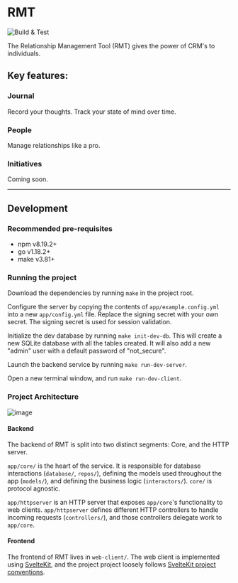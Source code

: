 # RMT
![Build & Test](https://github.com/reyesml/RMT/actions/workflows/build_and_test.yml/badge.svg)


The Relationship Management Tool (RMT) gives the power of CRM's to individuals.

## Key features:
### Journal
Record your thoughts. Track your state of mind over time.

### People
Manage relationships like a pro.

### Initiatives
Coming soon.
___

## Development

### Recommended pre-requisites
- npm v8.19.2+
- go v1.18.2+
- make v3.81+

### Running the project

Download the dependencies by running `make` in the project root.

Configure the server by copying the contents of `app/example.config.yml` into a new `app/config.yml` file.
Replace the signing secret with your own secret. The signing secret is used for session validation.

Initialize the dev database by running `make init-dev-db`. This will create a new SQLite database with all the tables
created. It will also add a new "admin" user with a default password of "not_secure".

Launch the backend service by running `make run-dev-server`.

Open a new terminal window, and run `make run-dev-client`.


### Project Architecture

![image](https://user-images.githubusercontent.com/4985056/212029324-ac47537f-f22b-41f4-b761-38c6bc52a05a.png)


#### Backend
The backend of RMT is split into two distinct segments: Core, and the HTTP server.

`app/core/` is the heart of the service.  It is responsible for database interactions (`database/`, `repos/`), defining  the models used throughout the app (`models/`), and defining the business logic (`interactors/`).  `core/` is protocol agnostic.

`app/httpserver` is an HTTP server that exposes `app/core`'s functionality to web clients. `app/httpserver` defines different HTTP controllers to handle incoming requests (`controllers/`), and those controllers delegate work to `app/core`.

#### Frontend
The frontend of RMT lives in `web-client/`. The web client is implemented using [SvelteKit](https://kit.svelte.dev/), and the project project loosely follows [SvelteKit project conventions](https://kit.svelte.dev/docs/project-structure).
